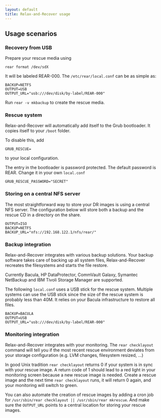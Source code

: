 ```yaml
---
layout: default
title: Relax-and-Recover usage
---
```


## Usage scenarios

### Recovery from USB

Prepare your rescue media using

    rear format /dev/sdX

It will be labeled REAR-000. The `/etc/rear/local.conf` can be as simple as:

    BACKUP=NETFS
    OUTPUT=USB
    OUTPUT_URL="usb:///dev/disk/by-label/REAR-000"

Run `rear -v mkbackup` to create the rescue media.

### Rescue system

Relax-and-Recover will automatically add itself to the Grub bootloader.
It copies itself to your `/boot` folder.

To disable this, add

    GRUB_RESCUE=

to your local configuration.

The entry in the bootloader is password protected. The default password is REAR.
Change it in your own `local.conf`

    GRUB_RESCUE_PASSWORD="SECRET"

### Storing on a central NFS server

The most straightforward way to store your DR images is using a central NFS
server. The configuration below will store both a backup and the rescue CD in a
directory on the share.

    OUTPUT=ISO
    BACKUP=NETFS
    BACKUP_URL="nfs://192.168.122.1/nfs/rear/"

### Backup integration

Relax-and-Recover integrates with various backup solutions. Your backup
software takes care of backing up all system files, Relax-and-Recover
recreates the filesystems and starts the file restore.

Currently Bacula, HP DataProtector, CommVault Galaxy, Symantec NetBackup and IBM
Tivoli Storage Manager are supported.

The following `local.conf` uses a USB stick for the rescue system. Multiple
systems can use the USB stick since the size of the rescue system is probably
less than 40M. It relies on your Bacula infrastructure to restore all files.

    BACKUP=BACULA
    OUTPUT=USB
    OUTPUT_URL="usb:///dev/disk/by-label/REAR-000"

### Monitoring integration

Relax-and-Recover integrates with your monitoring. The `rear checklayout`
command will tell you if the most recent rescue environment deviates from
your storage configuration (e.g. LVM changes, filesystem resized, ...)

In good Unix tradition `rear checklayout` returns 0 if your system is in
sync with your rescue image.  A return code of 1 should lead to a red
light in your monitoring screen because a new rescue image is needed. Create
a rescue image and the next time `rear checklayout` runs, it will return
0 again, and your monitoring will switch to green.

You can also automate the creation of rescue images by adding a cron job for
`/usr/sbin/rear checklayout || /usr/sbin/rear mkrescue`. And make sure the
`OUTPUT_URL` points to a central location for storing your rescue images.

